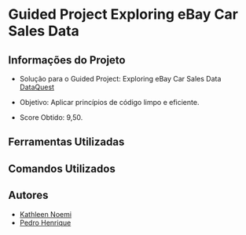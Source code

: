 # Guided Project Exploring eBay Car Sales Data

## Informações do Projeto

* Solução para o Guided Project: Exploring eBay Car Sales Data [DataQuest](https://www.dataquest.io/)

* Objetivo: Aplicar princípios de código limpo e eficiente.

* Score Obtido: 9,50.

## Ferramentas Utilizadas

## Comandos Utilizados

## Autores
* [Kathleen Noemi](https://github.com/kathleenrego)
* [Pedro Henrique](https://github.com/pedrohfonseca)
